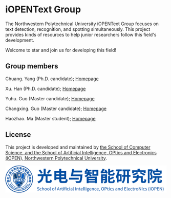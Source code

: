 # iOPENText Group
The Northwestern Polytechnical University iOPENText Group focuses on text detection, recognition, and spotting simultaneously. This project provides kinds of resources to help junior researchers follow this field's development.

Welcome to star and join us for developing this field!

## Group members

Chuang. Yang (Ph.D. candidate); [Homepage](https://github.com/omtcyang)

Xu. Han (Ph.D. candidate); [Homepage](https://github.com/a885041573)

Yuhu. Guo (Master candidate); [Homepage](https://github.com/wanfeng132)

Changxing. Guo (Master candidate); [Homepage](https://github.com/guocx1g)

Haozhao. Ma (Master student); [Homepage](https://github.com/hfut-mhz)

## License

This project is developed and maintained by [the School of Computer Science, and the School of Artificial Intelligence, OPtics and Electronics (iOPEN), Northwestern
Polytechnical University](http://iopen.nwpu.edu.cn/).

<img src="img/iOPEN.png" alt="iOPEN">
